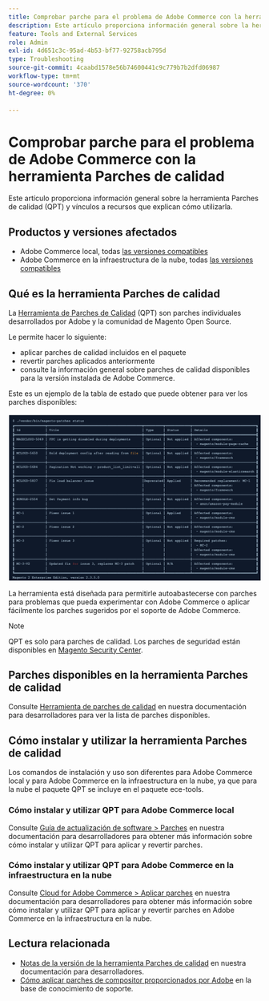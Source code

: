 ```yaml
---
title: Comprobar parche para el problema de Adobe Commerce con la herramienta Parches de calidad
description: Este artículo proporciona información general sobre la herramienta Parches de calidad (QPT) y vínculos a recursos que explican cómo utilizarla.
feature: Tools and External Services
role: Admin
exl-id: 4d651c3c-95ad-4b53-bf77-92758acb795d
type: Troubleshooting
source-git-commit: 4caabd1578e56b74600441c9c779b7b2dfd06987
workflow-type: tm+mt
source-wordcount: '370'
ht-degree: 0%

---
```


# Comprobar parche para el problema de Adobe Commerce con la herramienta Parches de calidad

Este artículo proporciona información general sobre la herramienta Parches de calidad (QPT) y vínculos a recursos que explican cómo utilizarla.

## Productos y versiones afectados

* Adobe Commerce local, todas [las versiones compatibles](https://www.adobe.com/content/dam/cc/en/legal/terms/enterprise/pdfs/Adobe-Commerce-Software-Lifecycle-Policy.pdf)
* Adobe Commerce en la infraestructura de la nube, todas [las versiones compatibles](https://www.adobe.com/content/dam/cc/en/legal/terms/enterprise/pdfs/Adobe-Commerce-Software-Lifecycle-Policy.pdf)

## Qué es la herramienta Parches de calidad

La [Herramienta de Parches de Calidad](https://github.com/magento/quality-patches) (QPT) son parches individuales desarrollados por Adobe y la comunidad de Magento Open Source.

Le permite hacer lo siguiente:

* aplicar parches de calidad incluidos en el paquete
* revertir parches aplicados anteriormente
* consulte la información general sobre parches de calidad disponibles para la versión instalada de Adobe Commerce.

Este es un ejemplo de la tabla de estado que puede obtener para ver los parches disponibles:

![Tabla de estado de la herramienta Parches de calidad que muestra los parches disponibles y su estado de instalación](/help/assets/tools/status_table.png)

La herramienta está diseñada para permitirle autoabastecerse con parches para problemas que pueda experimentar con Adobe Commerce o aplicar fácilmente los parches sugeridos por el soporte de Adobe Commerce.

>[!NOTE]
>
>QPT es solo para parches de calidad. Los parches de seguridad están disponibles en [Magento Security Center](https://experienceleague.adobe.com/es/docs/commerce-operations/release/notes/overview).

## Parches disponibles en la herramienta Parches de calidad

Consulte [Herramienta de parches de calidad](https://experienceleague.adobe.com/tools/commerce-quality-patches/index.html?lang=es) en nuestra documentación para desarrolladores para ver la lista de parches disponibles.

## Cómo instalar y utilizar la herramienta Parches de calidad

Los comandos de instalación y uso son diferentes para Adobe Commerce local y para Adobe Commerce en la infraestructura en la nube, ya que para la nube el paquete QPT se incluye en el paquete ece-tools.

### Cómo instalar y utilizar QPT para Adobe Commerce local

Consulte [Guía de actualización de software > Parches](https://experienceleague.adobe.com/es/docs/commerce-operations/tools/quality-patches-tool/usage) en nuestra documentación para desarrolladores para obtener más información sobre cómo instalar y utilizar QPT para aplicar y revertir parches.

### Cómo instalar y utilizar QPT para Adobe Commerce en la infraestructura en la nube

Consulte [Cloud for Adobe Commerce > Aplicar parches](https://experienceleague.adobe.com/es/docs/commerce-cloud-service/user-guide/develop/upgrade/apply-patches) en nuestra documentación para desarrolladores para obtener más información sobre cómo instalar y utilizar QPT para aplicar y revertir parches en Adobe Commerce en la infraestructura en la nube.

## Lectura relacionada

* [Notas de la versión de la herramienta Parches de calidad](https://experienceleague.adobe.com/es/docs/commerce-operations/tools/quality-patches-tool/release-notes) en nuestra documentación para desarrolladores.
* [Cómo aplicar parches de compositor proporcionados por Adobe](https://experienceleague.adobe.com/es/docs/commerce-knowledge-base/kb/how-to/how-to-apply-a-composer-patch-provided-by-magento) en la base de conocimiento de soporte.
